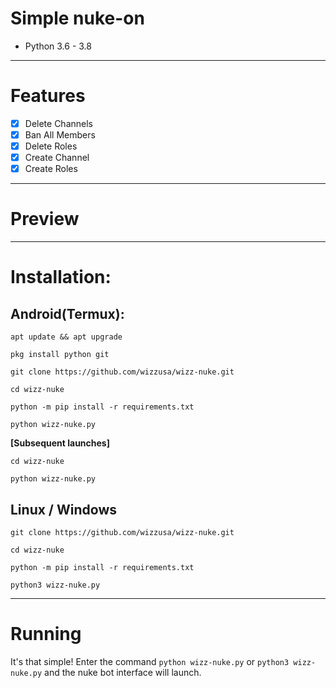 # Simple nuke-on
* Python 3.6 - 3.8
***
# Features
 - [x] Delete Channels
 - [x] Ban All Members
 - [x] Delete Roles
 - [x] Create Channel
 - [x] Create Roles

***
# Preview
***
# Installation:
## Android(Termux):
```console
apt update && apt upgrade

pkg install python git

git clone https://github.com/wizzusa/wizz-nuke.git

cd wizz-nuke

python -m pip install -r requirements.txt

python wizz-nuke.py
```
**[Subsequent launches]**
```console
cd wizz-nuke

python wizz-nuke.py
```
## Linux / Windows
```console
git clone https://github.com/wizzusa/wizz-nuke.git

cd wizz-nuke

python -m pip install -r requirements.txt

python3 wizz-nuke.py
```

***
# Running
It's that simple! Enter the command `python wizz-nuke.py` or `python3 wizz-nuke.py` and the nuke bot interface will launch.
